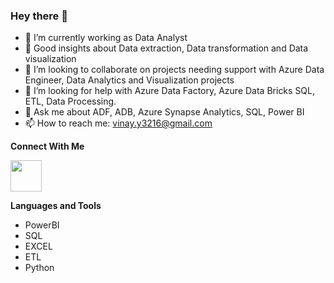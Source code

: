 ### Hey there 👋


- 🔭 I’m currently working as Data Analyst
- 🌱 Good insights about Data extraction, Data transformation and Data visualization
- 👯 I’m looking to collaborate on projects needing support with Azure Data Engineer, Data Analytics and Visualization projects
- 🤔 I’m looking for help with Azure Data Factory, Azure Data Bricks SQL, ETL, Data Processing.
- 💬 Ask me about ADF, ADB, Azure Synapse Analytics, SQL, Power BI
- 📫 How to reach me: vinay.y3216@gmail.com



**Connect With Me**

<a href="https://www.linkedin.com/in/vinay-yacham-6580321b6/">
<img src="https://img.shields.io/badge/-LINKEDIN-0A66C2?linkedin=spring&logoColor=fff" height="50" width="50">
</a> 




**Languages and Tools**

<!--![Github stats](https://github-readme-stats.vercel.app/api?username=yachamvinay&count_private=true&show_icons=true&theme=radical)-->

<!--![Top languages](https://github-readme-stats.vercel.app/api/top-langs/?username=yachamvinay&show_icons=true&theme=radical)-->


- PowerBI
- SQL
- EXCEL
- ETL
- Python
